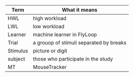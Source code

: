 Term | What it means
-------------|----------------
HWL | high workload
LWL | low workload
Learner | machine learner in FlyLoop
Trial | a grouop of stimuli separated by breaks
Stimulus | picture or digit 
subject | those who participate in the study
MT | MouseTracker
